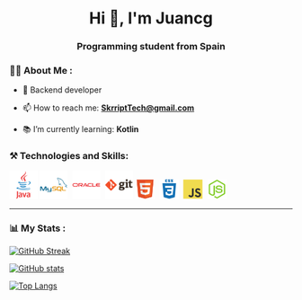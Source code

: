 <div id="header" align="center">
    <h1 align="center">Hi 👋, I'm Juancg</h1>
    <h3 align="center">Programming student from Spain</h3>
</div>

### 👨‍💻 About Me :

- 📝 Backend developer

- 📫 How to reach me: **SkrriptTech@gmail.com**

- 📚 I’m currently learning: **Kotlin**


<div align="left">
    <h3>⚒️ Technologies and Skills:</h3>
    <div>
        <img src="https://github.com/devicons/devicon/blob/master/icons/java/java-original-wordmark.svg" title="Java" **alt="Java" width="50" height="50"/>
        <img src="https://github.com/devicons/devicon/blob/master/icons/mysql/mysql-original-wordmark.svg" title="MySQL"  alt="MySQL" width="50" height="50"/>&nbsp;
        <img src="https://github.com/devicons/devicon/blob/master/icons/oracle/oracle-original.svg" title="OracleSQL"  alt="OracleSQL" width="50" height="50"/>&nbsp;
        <img src="https://github.com/devicons/devicon/blob/master/icons/git/git-original-wordmark.svg" title="Git" **alt="Git" width="50" height="50"/>
        <img src="https://github.com/devicons/devicon/blob/master/icons/html5/html5-original.svg" title="HTML5" alt="HTML" width="35" height="35"/>&nbsp;
        <img src="https://github.com/devicons/devicon/blob/master/icons/css3/css3-plain-wordmark.svg"  title="CSS3" alt="CSS" width="35" height="35"/>&nbsp;
        <img src="https://github.com/devicons/devicon/blob/master/icons/javascript/javascript-original.svg" title="JavaScript" alt="JavaScript" width="35" height="35"/>&nbsp;
        <img src="https://github.com/devicons/devicon/blob/master/icons/nodejs/nodejs-original.svg" title="NodeJS" alt="NodeJS" width="35" height="35"/>&nbsp;
      </div>
</div>

---

### 📊 My Stats :

[![GitHub Streak](http://github-readme-streak-stats.herokuapp.com?user=JuanSKr&theme=tokyonight)](https://github.com/JuanSKr)

[![GitHub stats](https://github-readme-stats.vercel.app/api?username=JuanSKr&show_icons=true&theme=tokyonight)](https://github.com/JuanSKr)

[![Top Langs](https://github-readme-stats.vercel.app/api/top-langs/?username=JuanSKr&theme=tokyonight)](https://github.com/JuanSKr)
